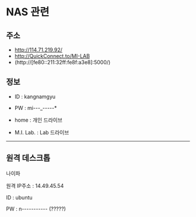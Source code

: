 NAS 관련
==



주소
--

- http://114.71.219.92/
- http://QuickConnect.to/MI-LAB
- (http://[fe80::211:32ff:fe8f:a3e8]:5000/)



정보
--

- ID : kangnamgyu
- PW : mi---_-----*



- home : 개인 드라이브
- M.I. Lab. : Lab 드라이브





---

 원격 데스크톱
--

나이파

원격 IP주소 : 14.49.45.54

ID : ubuntu

PW : n----------- (?????)